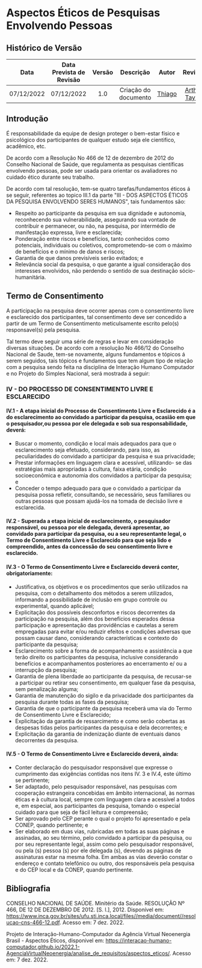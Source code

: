 # Aspectos Éticos de Pesquisas Envolvendo Pessoas

## Histórico de Versão
|Data|Data Prevista de Revisão|Versão|Descrição|Autor|Revisor|
| :----------: |:-----------:| :------: | :-----------: | :---------: |:---------: |
|07/12/2022|07/12/2022|1.0|Criação do documento| [Thiago](https://github.com/Thiab394) | [Arthur Taylor](https://github.com/Eruel6) |

## Introdução
É responsabilidade da equipe de design proteger o bem-estar físico e psicológico dos participantes de qualquer estudo seja ele cientifico, acadêmico, etc. 

De acordo com a Resolução No 466 de 12 de dezembro de 2012 do Conselho Nacional de Saúde, que regulamenta as pesquisas científicas envolvendo pessoas, 
pode ser usada para orientar os avaliadores no cuidado ético durante seu trabalho.

De acordo com tal resolução, tem-se quatro tarefas/fundamentos éticos á se seguir, referentes ao topico III.1 
da parte "III - DOS ASPECTOS ÉTICOS DA PESQUISA ENVOLVENDO SERES HUMANOS", tais fundamentos são:

 - Respeito ao participante da pesquisa em sua dignidade e autonomia,
reconhecendo sua vulnerabilidade, assegurando sua vontade de contribuir e
permanecer, ou não, na pesquisa, por intermédio de manifestação expressa, livre e
esclarecida; 
 - Ponderação entre riscos e benefícios, tanto conhecidos como potenciais,
individuais ou coletivos, comprometendo-se com o máximo de benefícios e o mínimo
de danos e riscos; 
 - Garantia de que danos previsíveis serão evitados; e 
 - Relevância social da pesquisa, o que garante a igual consideração dos interesses
envolvidos, não perdendo o sentido de sua destinação sócio-humanitária. 

## Termo de Consentimento
A participação na pesquisa deve ocorrer apenas com o consentimento livre e esclarecido dos participantes, tal consentimento deve ser concedido
a partir de um Termo de Consentimento meticulsamente escrito pelo(s) responsavel(s) pela pesquisa.

Tal termo deve seguir uma série de regras e levar em consideração diversas situações. De acordo com a resolução No 466/12 do Conselho Nacional de Saude,
tem-se novamente, alguns fundamentos e tópicos á serem seguidos, tais tópicos e fundamentos que tem algum tipo de relação com a pesquisa sendo feita na
disciplina de Interação Humano Computador e no Projeto do Simples Nacional, será mostrada á seguir:

### **IV - DO PROCESSO DE CONSENTIMENTO LIVRE E ESCLARECIDO**
#### IV.1 - A etapa inicial do Processo de Consentimento Livre e Esclarecido é a do esclarecimento ao convidado a participar da pesquisa, ocasião em que o pesquisador,ou pessoa por ele delegada e sob sua responsabilidade, deverá:
 - Buscar o momento, condição e local mais adequados para que o esclarecimento
seja efetuado, considerando, para isso, as peculiaridades do convidado a participar
da pesquisa e sua privacidade;
 - Prestar informações em linguagem clara e acessível, utilizando- se das estratégias
mais apropriadas à cultura, faixa etária, condição socioeconômica e autonomia dos
convidados a participar da pesquisa; e
 - Conceder o tempo adequado para que o convidado a participar da pesquisa possa
refletir, consultando, se necessário, seus familiares ou outras pessoas que possam
ajudá-los na tomada de decisão livre e esclarecida.
#### IV.2 - Superada a etapa inicial de esclarecimento, o pesquisador responsável, ou pessoa por ele delegada, deverá apresentar, ao convidado para participar da pesquisa, ou a seu representante legal, o Termo de Consentimento Livre e Esclarecido para que seja lido e compreendido, antes da concessão do seu consentimento livre e esclarecido. 

#### IV.3 - O Termo de Consentimento Livre e Esclarecido deverá conter, obrigatoriamente: 
 - Justificativa, os objetivos e os procedimentos que serão utilizados na pesquisa,
com o detalhamento dos métodos a serem utilizados, informando a possibilidade de
inclusão em grupo controle ou experimental, quando aplicável;
 - Explicitação dos possíveis desconfortos e riscos decorrentes da participação na
pesquisa, além dos benefícios esperados dessa participação e apresentação das
providências e cautelas a serem empregadas para evitar e/ou reduzir efeitos e
condições adversas que possam causar dano, considerando características e
contexto do participante da pesquisa;
 - Esclarecimento sobre a forma de acompanhamento e assistência a que terão
direito os participantes da pesquisa, inclusive considerando benefícios e
acompanhamentos posteriores ao encerramento e/ ou a interrupção da pesquisa;
 - Garantia de plena liberdade ao participante da pesquisa, de recusar-se a participar
ou retirar seu consentimento, em qualquer fase da pesquisa, sem penalização
alguma;
 - Garantia de manutenção do sigilo e da privacidade dos participantes da pesquisa
durante todas as fases da pesquisa;
 - Garantia de que o participante da pesquisa receberá uma via do Termo de
Consentimento Livre e Esclarecido;
 - Explicitação da garantia de ressarcimento e como serão cobertas as despesas
tidas pelos participantes da pesquisa e dela decorrentes; e
 - Explicitação da garantia de indenização diante de eventuais danos decorrentes da
pesquisa. 

#### IV.5 - O Termo de Consentimento Livre e Esclarecido deverá, ainda:
 - Conter declaração do pesquisador responsável que expresse o cumprimento das
exigências contidas nos itens IV. 3 e IV.4, este último se pertinente;
 - Ser adaptado, pelo pesquisador responsável, nas pesquisas com cooperação
estrangeira concebidas em âmbito internacional, às normas éticas e à cultura local,
sempre com linguagem clara e acessível a todos e, em especial, aos participantes
da pesquisa, tomando o especial cuidado para que seja de fácil leitura e
compreensão;
 - Ser aprovado pelo CEP perante o qual o projeto foi apresentado e pela CONEP,
quando pertinente; e
 - Ser elaborado em duas vias, rubricadas em todas as suas páginas e assinadas,
ao seu término, pelo convidado a participar da pesquisa, ou por seu representante
legal, assim como pelo pesquisador responsável, ou pela (s) pessoa (s) por ele
delegada (s), devendo as páginas de assinaturas estar na mesma folha. Em ambas
as vias deverão constar o endereço e contato telefônico ou outro, dos responsáveis
pela pesquisa e do CEP local e da CONEP, quando pertinente. 

## Bibliografia
CONSELHO NACIONAL DE SAÚDE. Minitério da Saúde. RESOLUÇÃO Nº 466, DE 12 DE DEZEMBRO DE 2012. [S. l.], 2012. 
Disponível em: https://www.inca.gov.br/sites/ufu.sti.inca.local/files//media/document//resolucao-cns-466-12.pdf. Acesso em: 7 dez. 2022.

Projeto de Interação-Humano-Computador da Agência Virtual Neoenergia Brasil - Aspectos Éticos, 
disponivel em: https://interacao-humano-computador.github.io/2022.1-AgenciaVirtualNeoenergia/analise_de_requisitos/aspectos_eticos/. Acesso em: 7 dez. 2022.

